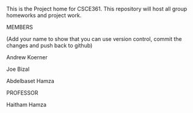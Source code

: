 This is the Project home for CSCE361.  This repository will host all group homeworks and project work.



MEMBERS

(Add your name to show that you can use version control,  commit the changes and push back to github)

Andrew Koerner

Joe Bizal

Abdelbaset Hamza


PROFESSOR

Haitham Hamza
